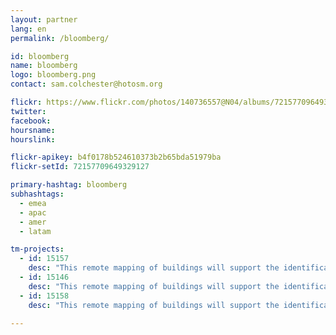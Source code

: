 ```yaml
---
layout: partner
lang: en
permalink: /bloomberg/

id: bloomberg
name: bloomberg
logo: bloomberg.png
contact: sam.colchester@hotosm.org

flickr: https://www.flickr.com/photos/140736557@N04/albums/72157709649329127
twitter: 
facebook: 
hoursname:
hourslink:

flickr-apikey: b4f0178b524610373b2b65bda51979ba
flickr-setId: 72157709649329127

primary-hashtag: bloomberg
subhashtags:
  - emea
  - apac
  - amer
  - latam

tm-projects:
  - id: 15157
    desc: "This remote mapping of buildings will support the identification and characterization of settlements, as well as the implementation of planned activities and largely the generation of data for humanitarian activities."
  - id: 15146
    desc: "This remote mapping of buildings will support the identification and characterization of settlements, as well as the implementation of planned activities and largely the generation of data for humanitarian activities."
  - id: 15158
    desc: "This remote mapping of buildings will support the identification and characterization of settlements, as well as the implementation of planned activities and largely the generation of data for humanitarian activities."

---
```

